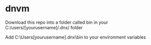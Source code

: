 # dnvm

Download this repo into a folder called bin in your C:/users/[yourusername]/.dnx/ folder

Add C:\Users\[yourusername]\.dnx\bin to your environment variables
